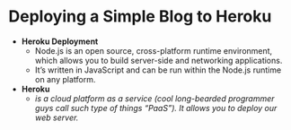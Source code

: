 # Deploying a Simple Blog to Heroku
 
  - **Heroku Deployment** 
     - Node.js is an open source, cross-platform runtime environment, which allows you to build server-side and networking applications. 
     - It’s written in JavaScript and can be run within the Node.js runtime on any platform.
 - **Heroku** 
     - *is a cloud platform as a service (cool long-bearded programmer guys call such type of things “PaaS”). It allows you to deploy our web server.*